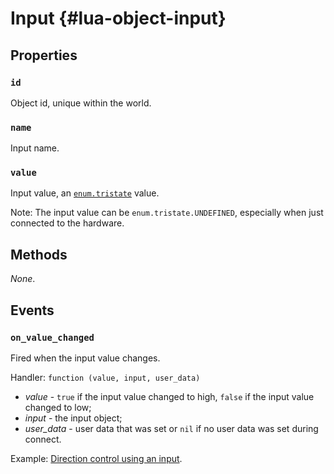 # Input {#lua-object-input}


## Properties

### `id`
Object id, unique within the world.

### `name`
Input name.

### `value`
Input value, an [`enum.tristate`](../library/enum/tristate.md) value.

Note: The input value can be `enum.tristate.UNDEFINED`, especially when just connected to the hardware.


## Methods

*None*.


## Events

### `on_value_changed`
Fired when the input value changes.

Handler: `function (value, input, user_data)`
- *value* - `true` if the input value changed to high, `false` if the input value changed to low;
- *input* - the input object;
- *user_data* - user data that was set or `nil` if no user data was set during connect.

Example: [Direction control using an input](../../luaexamples/directioncontrolusinginput.md).
